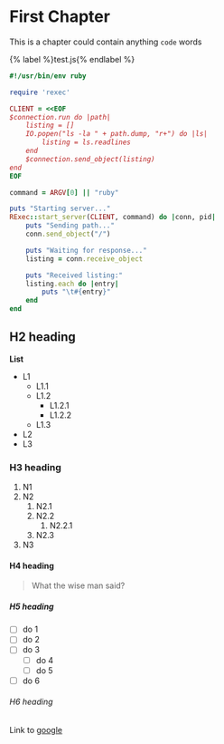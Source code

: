 # First Chapter

This is a chapter could contain anything `code`  words


{% label %}test.js{% endlabel %}
```ruby
#!/usr/bin/env ruby

require 'rexec'

CLIENT = <<EOF
$connection.run do |path|
    listing = []
    IO.popen("ls -la " + path.dump, "r+") do |ls|
        listing = ls.readlines
    end
    $connection.send_object(listing)
end
EOF

command = ARGV[0] || "ruby"

puts "Starting server..."
RExec::start_server(CLIENT, command) do |conn, pid|
    puts "Sending path..."
    conn.send_object("/")

    puts "Waiting for response..."
    listing = conn.receive_object

    puts "Received listing:"
    listing.each do |entry|
        puts "\t#{entry}"
    end
end
```

## H2 heading

**List**

* L1
  * L1.1
  * L1.2
    * L1.2.1
    * L1.2.2
  * L1.3
* L2
* L3

### H3 heading

1. N1
2. N2
   1. N2.1
   2. N2.2
      1. N2.2.1
   3. N2.3
3. N3

#### H4 heading

> What the wise man said?

##### H5 heading

* [ ] do 1
* [ ] do 2
* [ ] do 3 
  * [ ] do 4
  * [ ] do 5
* [ ] do 6

###### H6 heading

Link to [google](/google.com)

